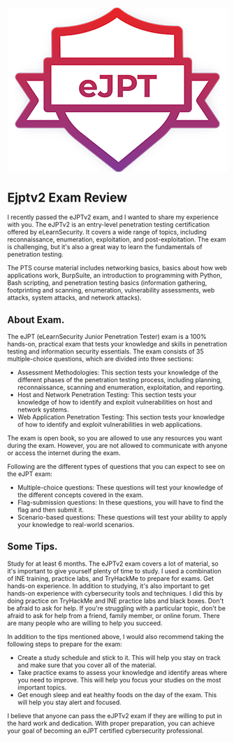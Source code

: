 

![](https://github.com/dx7er/dx7er.github.io/blob/main/assets/ejptv2.png)

# Ejptv2 Exam Review

I recently passed the eJPTv2 exam, and I wanted to share my experience with you. The eJPTv2 is an entry-level penetration testing certification offered by eLearnSecurity. It covers a wide range of topics, including reconnaissance, enumeration, exploitation, and post-exploitation. The exam is challenging, but it's also a great way to learn the fundamentals of penetration testing.

The PTS course material includes networking basics, basics about how web applications work, BurpSuite, an introduction to programming with Python, Bash scripting, and penetration testing basics (information gathering, footprinting and scanning, enumeration, vulnerability assessments, web attacks, system attacks, and network attacks).

## About Exam.
The eJPT (eLearnSecurity Junior Penetration Tester) exam is a 100% hands-on, practical exam that tests your knowledge and skills in penetration testing and information security essentials. The exam consists of 35 multiple-choice questions, which are divided into three sections:
- Assessment Methodologies: This section tests your knowledge of the different phases of the penetration testing process, including planning, reconnaissance, scanning and enumeration, exploitation, and reporting.
- Host and Network Penetration Testing: This section tests your knowledge of how to identify and exploit vulnerabilities on host and network systems.
- Web Application Penetration Testing: This section tests your knowledge of how to identify and exploit vulnerabilities in web applications.

The exam is open book, so you are allowed to use any resources you want during the exam. However, you are not allowed to communicate with anyone or access the internet during the exam. 

Following are the different types of questions that you can expect to see on the eJPT exam:
- Multiple-choice questions: These questions will test your knowledge of the different concepts covered in the exam.
- Flag-submission questions: In these questions, you will have to find the flag and then submit it.
- Scenario-based questions: These questions will test your ability to apply your knowledge to real-world scenarios.

## Some Tips.

Study for at least 6 months. The eJPTv2 exam covers a lot of material, so it's important to give yourself plenty of time to study. I used a combination of INE training, practice labs, and TryHackMe to prepare for exams.
Get hands-on experience. In addition to studying, it's also important to get hands-on experience with cybersecurity tools and techniques. I did this by doing practice on TryHackMe and INE practice labs and black boxes.
Don't be afraid to ask for help. If you're struggling with a particular topic, don't be afraid to ask for help from a friend, family member, or online forum. There are many people who are willing to help you succeed.

In addition to the tips mentioned above, I would also recommend taking the following steps to prepare for the exam:
- Create a study schedule and stick to it. This will help you stay on track and make sure that you cover all of the material.
- Take practice exams to assess your knowledge and identify areas where you need to improve. This will help you focus your studies on the most important topics.
- Get enough sleep and eat healthy foods on the day of the exam. This will help you stay alert and focused.

I believe that anyone can pass the eJPTv2 exam if they are willing to put in the hard work and dedication. With proper preparation, you can achieve your goal of becoming an eJPT certified cybersecurity professional.

